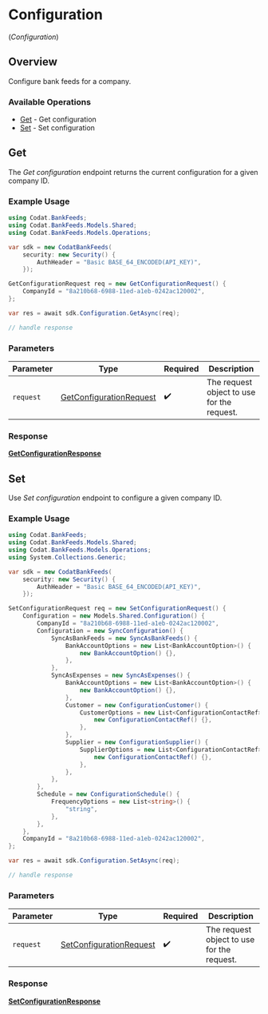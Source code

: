 # Configuration
(*Configuration*)

## Overview

Configure bank feeds for a company.

### Available Operations

* [Get](#get) - Get configuration
* [Set](#set) - Set configuration

## Get

﻿The *Get configuration* endpoint returns the current configuration for a given company ID.

### Example Usage

```csharp
using Codat.BankFeeds;
using Codat.BankFeeds.Models.Shared;
using Codat.BankFeeds.Models.Operations;

var sdk = new CodatBankFeeds(
    security: new Security() {
        AuthHeader = "Basic BASE_64_ENCODED(API_KEY)",
    });

GetConfigurationRequest req = new GetConfigurationRequest() {
    CompanyId = "8a210b68-6988-11ed-a1eb-0242ac120002",
};

var res = await sdk.Configuration.GetAsync(req);

// handle response
```

### Parameters

| Parameter                                                                     | Type                                                                          | Required                                                                      | Description                                                                   |
| ----------------------------------------------------------------------------- | ----------------------------------------------------------------------------- | ----------------------------------------------------------------------------- | ----------------------------------------------------------------------------- |
| `request`                                                                     | [GetConfigurationRequest](../../Models/Operations/GetConfigurationRequest.md) | :heavy_check_mark:                                                            | The request object to use for the request.                                    |


### Response

**[GetConfigurationResponse](../../Models/Operations/GetConfigurationResponse.md)**


## Set

﻿Use *Set configuration* endpoint to configure a given company ID.

### Example Usage

```csharp
using Codat.BankFeeds;
using Codat.BankFeeds.Models.Shared;
using Codat.BankFeeds.Models.Operations;
using System.Collections.Generic;

var sdk = new CodatBankFeeds(
    security: new Security() {
        AuthHeader = "Basic BASE_64_ENCODED(API_KEY)",
    });

SetConfigurationRequest req = new SetConfigurationRequest() {
    Configuration = new Models.Shared.Configuration() {
        CompanyId = "8a210b68-6988-11ed-a1eb-0242ac120002",
        Configuration = new SyncConfiguration() {
            SyncAsBankFeeds = new SyncAsBankFeeds() {
                BankAccountOptions = new List<BankAccountOption>() {
                    new BankAccountOption() {},
                },
            },
            SyncAsExpenses = new SyncAsExpenses() {
                BankAccountOptions = new List<BankAccountOption>() {
                    new BankAccountOption() {},
                },
                Customer = new ConfigurationCustomer() {
                    CustomerOptions = new List<ConfigurationContactRef>() {
                        new ConfigurationContactRef() {},
                    },
                },
                Supplier = new ConfigurationSupplier() {
                    SupplierOptions = new List<ConfigurationContactRef>() {
                        new ConfigurationContactRef() {},
                    },
                },
            },
        },
        Schedule = new ConfigurationSchedule() {
            FrequencyOptions = new List<string>() {
                "string",
            },
        },
    },
    CompanyId = "8a210b68-6988-11ed-a1eb-0242ac120002",
};

var res = await sdk.Configuration.SetAsync(req);

// handle response
```

### Parameters

| Parameter                                                                     | Type                                                                          | Required                                                                      | Description                                                                   |
| ----------------------------------------------------------------------------- | ----------------------------------------------------------------------------- | ----------------------------------------------------------------------------- | ----------------------------------------------------------------------------- |
| `request`                                                                     | [SetConfigurationRequest](../../Models/Operations/SetConfigurationRequest.md) | :heavy_check_mark:                                                            | The request object to use for the request.                                    |


### Response

**[SetConfigurationResponse](../../Models/Operations/SetConfigurationResponse.md)**

